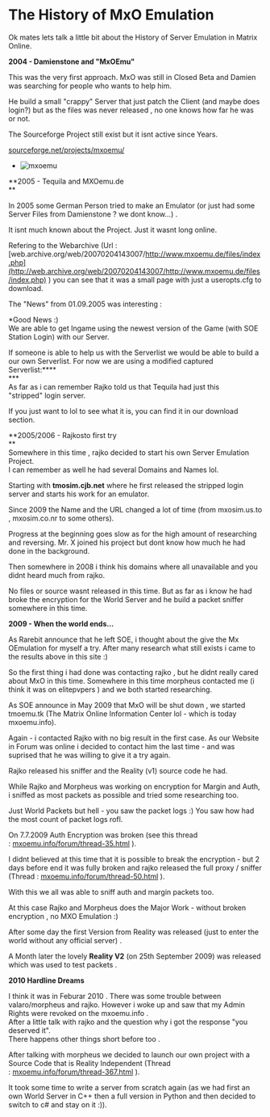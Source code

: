 # The History of MxO Emulation

Ok mates lets talk a little bit about the History of Server Emulation in Matrix Online.

**2004 - Damienstone and "MxOEmu"**

This was the very first approach. MxO was still in Closed Beta and Damien was searching for people who wants to help him.

He build a small "crappy" Server that just patch the Client (and maybe does login?) but as the files was never released , no one knows how far he was or not.

The Sourceforge Project still exist but it isnt active since Years.

[sourceforge.net/projects/mxoemu/](http://sourceforge.net/projects/mxoemu/)

[](http://sourceforge.net/projects/mxoemu/screenshots/4454)

-   ![mxoemu](../../../images/mxoemu.598.449.s.jpg)

**2005 - Tequila and MXOemu.de\
**

In 2005 some German Person tried to make an Emulator (or just had some Server Files from Damienstone ? we dont know...) .

It isnt much known about the Project. Just it wasnt long online.

Refering to the Webarchive (Url : [web.archive.org/web/20070204143007/http://www.mxoemu.de/files/index.php](http://web.archive.org/web/20070204143007/http://www.mxoemu.de/files/index.php) ) you can see that it was a small page with just a useropts.cfg to download.

The "News" from 01.09.2005 was interesting :

*Good News :)\
We are able to get Ingame using the newest version of the Game (with SOE Station Login) with our Server.

If someone is able to help us with the Serverlist we would be able to build a our own Serverlist. For now we are using a modified captured Serverlist:****\
***\
As far as i can remember Rajko told us that Tequila had just this "stripped" login server.

If you just want to lol to see what it is, you can find it in our download section.

**2005/2006 - Rajkosto first try\
**\
Somewhere in this time , rajko decided to start his own Server Emulation Project.\
I can remember as well he had several Domains and Names lol.

Starting with **tmosim.cjb.net** where he first released the stripped login server and starts his work for an emulator.

Since 2009 the Name and the URL changed a lot of time (from mxosim.us.to , mxosim.co.nr to some others).

Progress at the beginning goes slow as for the high amount of researching and reversing. Mr. X joined his project but dont know how much he had done in the background.

Then somewhere in 2008 i think his domains where all unavailable and you didnt heard much from rajko.

No files or source wasnt released in this time. But as far as i know he had broke the encryption for the World Server and he build a packet sniffer somewhere in this time.

**2009 - When the world ends...**

As Rarebit announce that he left SOE, i thought about the give the Mx OEmulation for myself a try. After many research what still exists i came to the results above in this site :)

So the first thing i had done was contacting rajko , but he didnt really cared about MxO in this time. Somewhere in this time morpheus contacted me (i think it was on elitepvpers ) and we both started researching.

As SOE announce in May 2009 that MxO will be shut down , we started tmoemu.tk (The Matrix Online Information Center lol - which is today mxoemu.info).

Again - i contacted Rajko with no big result in the first case. As our Website in Forum was online i decided to contact him the last time - and was suprised that he was willing to give it a try again.

Rajko released his sniffer and the Reality (v1) source code he had.

While Rajko and Morpheus was working on encryption for Margin and Auth, i sniffed as most packets as possible and tried some researching too.

Just World Packets but hell - you saw the packet logs :) You saw how had the most count of packet logs rofl.

On 7.7.2009 Auth Encryption was broken (see this thread : [mxoemu.info/forum/thread-35.html](http://mxoemu.info/forum/thread-35.html) ).

I didnt believed at this time that it is possible to break the encryption - but 2 days before end it was fully broken and rajko released the full proxy / sniffer (Thread : [mxoemu.info/forum/thread-50.html](http://mxoemu.info/forum/thread-50.html) ).

With this we all was able to sniff auth and margin packets too.

At this case Rajko and Morpheus does the Major Work - without broken encryption , no MXO Emulation :)

After some day the first Version from Reality was released (just to enter the world without any official server) .

A Month later the lovely **Reality V2** (on 25th September 2009) was released which was used to test packets .

**2010 Hardline Dreams**

I think it was in Feburar 2010 . There was some trouble between valaro/morpheus and rajko. However i woke up and saw that my Admin Rights were revoked on the mxoemu.info .\
After a little talk with rajko and the question why i got the response "you deserved it".\
There happens other things short before too .

After talking with morpheus we decided to launch our own project with a Source Code that is Reality Independent (Thread : [mxoemu.info/forum/thread-367.html](http://mxoemu.info/forum/thread-367.html) ).

It took some time to write a server from scratch again (as we had first an own World Server in C++ then a full version in Python and then decided to switch to c# and stay on it :)).